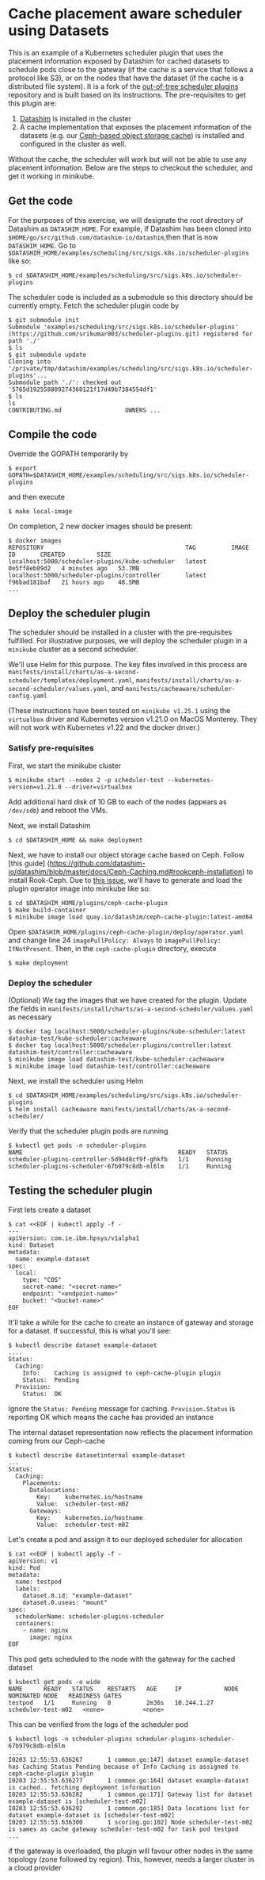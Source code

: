 # Cache placement aware scheduler using Datasets

This is an example of a Kubernetes scheduler plugin that uses the placement information exposed by Datashim for cached datasets to schedule pods close to the gateway (if the cache is a service that follows a protocol like S3), or on the nodes that have the dataset (if the cache is a distributed file system). It is a fork of the [out-of-tree scheduler plugins](https://github.com/kubernetes-sigs/scheduler-plugins) repository and is built based on its instructions. The pre-requisites to get this plugin are:

1. [Datashim](https://github.com/datashim-io/datashim) is installed in the cluster
2. A cache implementation that exposes the placement information of the datasets (e.g. our [Ceph-based object storage cache](https://github.com/datashim-io/datashim/tree/master/plugins/ceph-cache-plugin)) is installed and configured in the cluster as well.

Without the cache, the scheduler will work but will not be able to use any placement information. Below are the steps to checkout the scheduler, and get it working in minikube.

## Get the code

For the purposes of this exercise, we will designate the root directory of Datashim as `DATASHIM_HOME`. For example, if Datashim has been cloned into `$HOME/go/src/github.com/datashim-io/datashim`,then that is now `DATASHIM_HOME`. Go to `$DATASHIM_HOME/examples/scheduling/src/sigs.k8s.io/scheduler-plugins` like so:

`$ cd $DATASHIM_HOME/examples/scheduling/src/sigs.k8s.io/scheduler-plugins`

The scheduler code is included as a submodule so this directory should be currently empty. Fetch the scheduler plugin code by

```
$ git submodule init
Submodule 'examples/scheduling/src/sigs.k8s.io/scheduler-plugins' (https://github.com/srikumar003/scheduler-plugins.git) registered for path './'
$ ls
$ git submodule update
Cloning into '/private/tmp/datashim/examples/scheduling/src/sigs.k8s.io/scheduler-plugins'...
Submodule path './': checked out '5765d192558809274360121f17d49b7384554df1'
$ ls
ls
CONTRIBUTING.md                  OWNERS ...
```

## Compile the code

Override the GOPATH temporarily by

`$ export GOPATH=$DATASHIM_HOME/examples/scheduling/src/sigs.k8s.io/scheduler-plugins`

and then execute

`$ make local-image`

On completion, 2 new docker images should be present:

```
$ docker images
REPOSITORY                                        TAG          IMAGE ID       CREATED         SIZE
localhost:5000/scheduler-plugins/kube-scheduler   latest       0e5ff8eb09d2   4 minutes ago   53.7MB
localhost:5000/scheduler-plugins/controller       latest       f96bad181baf   21 hours ago    48.5MB
...
```

## Deploy the scheduler plugin

The scheduler should be installed in a cluster with the pre-requisites fulfilled. For illustrative purposes, we will deploy the scheduler plugin in a `minikube` cluster as a second scheduler.

We'll use Helm for this purpose. The key files involved in this process are `manifests/install/charts/as-a-second-scheduler/templates/deployment.yaml`, `manifests/install/charts/as-a-second-scheduler/values.yaml`, and `manifests/cacheaware/scheduler-config.yaml` 

(These instructions have been tested on `minikube v1.25.1` using the `virtualbox` driver and Kubernetes version v1.21.0 on MacOS Monterey. They will not work with Kubernetes v1.22 and the docker driver.)

### Satisfy pre-requisites
First, we start the minikube cluster

`$ minikube start --nodes 2 -p scheduler-test --kubernetes-version=v1.21.0 --driver=virtualbox `

Add additional hard disk of 10 GB to each of the nodes (appears as `/dev/sdb`) and reboot the VMs.

Next, we install Datashim

`$ cd $DATASHIM_HOME && make deployment`

Next, we have to install our object storage cache based on Ceph. Follow [this guide] (https://github.com/datashim-io/datashim/blob/master/docs/Ceph-Caching.md#rookceph-installation) to install Rook-Ceph. Due to [this issue](https://github.com/datashim-io/datashim/issues/143), we'll have to generate and load the plugin operator image into minikube like so:

```
$ cd $DATASHIM_HOME/plugins/ceph-cache-plugin
$ make build-container
$ minikube image load quay.io/datashim/ceph-cache-plugin:latest-amd64
```
Open `$DATASHIM_HOME/plugins/ceph-cache-plugin/deploy/operator.yaml` and change line 24 `imagePullPolicy: Always` to `imagePullPolicy: IfNotPresent`. Then, in the `ceph-cache-plugin` directory, execute

```
$ make deployment
```

### Deploy the scheduler

(Optional) We tag the images that we have created for the plugin. Update the fields in `manifests/install/charts/as-a-second-scheduler/values.yaml` as necessary

```
$ docker tag localhost:5000/scheduler-plugins/kube-scheduler:latest datashim-test/kube-scheduler:cacheaware
$ docker tag localhost:5000/scheduler-plugins/controller:latest datashim-test/controller:cacheaware
$ minikube image load datashim-test/kube-scheduler:cacheaware
$ minikube image load datashim-test/controller:cacheaware
```

Next, we install the scheduler using Helm

```
$ cd $DATASHIM_HOME/examples/scheduling/src/sigs.k8s.io/scheduler-plugins
$ helm install cacheaware manifests/install/charts/as-a-second-scheduler/
```

Verify that the scheduler plugin pods are running

```
$ kubectl get pods -n scheduler-plugins
NAME                                            READY   STATUS  
scheduler-plugins-controller-5d94d8cf9f-ghkfb   1/1     Running  
scheduler-plugins-scheduler-67b979c8db-ml6lm    1/1     Running   
```

## Testing the scheduler plugin

First lets create a dataset

```
$ cat <<EOF | kubectl apply -f -
---
apiVersion: com.ie.ibm.hpsys/v1alpha1
kind: Dataset
metadata:
  name: example-dataset
spec:
  local:
    type: "COS"
    secret-name: "<secret-name>"
    endpoint: "<endpoint-name>"
    bucket: "<bucket-name>"
EOF
```

It'll take a while for the cache to create an instance of gateway and storage for a dataset. If successful, this is what you'll see:


```
$ kubectl describe dataset example-dataset
....
Status:
  Caching:
    Info:    Caching is assigned to ceph-cache-plugin plugin
    Status:  Pending
  Provision:
    Status:  OK
```
Ignore the `Status: Pending` message for caching. `Provision.Status` is reporting OK which means the cache has provided an instance

The internal dataset representation now reflects the placement information coming from our Ceph-cache

```
$ kubectl describe datasetinternal example-dataset
...
Status:
  Caching:
    Placements:
      Datalocations:
        Key:    kubernetes.io/hostname
        Value:  scheduler-test-m02
      Gateways:
        Key:    kubernetes.io/hostname
        Value:  scheduler-test-m02
```

Let's create a pod and assign it to our deployed scheduler for allocation

```
$ cat <<EOF | kubectl apply -f -
apiVersion: v1
kind: Pod
metadata:
  name: testpod
  labels:
    dataset.0.id: "example-dataset"
    dataset.0.useas: "mount"
spec:
  schedulerName: scheduler-plugins-scheduler
  containers:
    - name: nginx
      image: nginx
EOF
```

This pod gets scheduled to the node with the gateway for the cached dataset

```
$ kubectl get pods -o wide
NAME      READY   STATUS    RESTARTS   AGE     IP            NODE                 NOMINATED NODE   READINESS GATES
testpod   1/1     Running   0          2m36s   10.244.1.27   scheduler-test-m02   <none>           <none>
```

This can be verified from the logs of the scheduler pod

```
$ kubectl logs -n scheduler-plugins scheduler-plugins-scheduler-67b979c8db-ml6lm
....
I0203 12:55:53.636267       1 common.go:147] dataset example-dataset has Caching Status Pending because of Info Caching is assigned to ceph-cache-plugin plugin
I0203 12:55:53.636277       1 common.go:164] dataset example-dataset is cached.. fetching deployment information
I0203 12:55:53.636282       1 common.go:171] Gateway list for dataset example-dataset is [scheduler-test-m02]
I0203 12:55:53.636292       1 common.go:185] Data locations list for dataset example-dataset is [scheduler-test-m02]
I0203 12:55:53.636300       1 scoring.go:102] Node scheduler-test-m02 is sames as cache gateway scheduler-test-m02 for task pod testpod
...
```

if the gateway is overloaded, the plugin will favour other nodes in the same topology (zone followed by region). This, however, needs a larger cluster in a cloud provider
